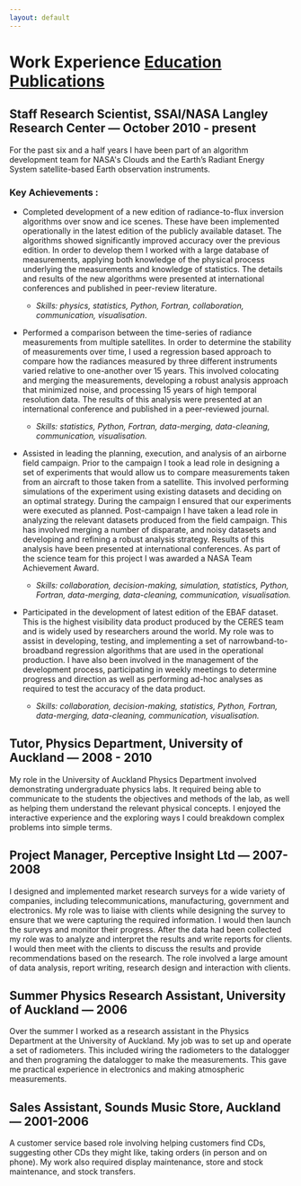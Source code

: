 ```yaml
---
layout: default
---
```

# Work Experience [Education]('./education.md') [Publications]('./publications.md')
## Staff Research Scientist, SSAI/NASA Langley Research Center — October 2010 - present

For the past six and a half years I have been part of an algorithm development team for NASA's Clouds and the Earth’s Radiant Energy System satellite-based Earth observation instruments.  

### Key Achievements :
* Completed development of a new edition of radiance-to-flux inversion algorithms over snow and ice scenes.  These have been implemented operationally in the latest edition of the publicly  available dataset.  The algorithms showed significantly improved accuracy over the previous edition.  In order to develop them I worked with a large database of measurements, applying both knowledge of the physical process underlying the measurements and knowledge of statistics.  The details and results of the new algorithms were presented at international conferences and published in peer-review literature.  
  * *Skills: physics, statistics, Python, Fortran, collaboration, communication, visualisation*. 

* Performed a comparison between the time-series of radiance measurements from multiple satellites.  In order to determine the stability of measurements over time, I used a regression based approach to compare how the radiances measured by three different instruments varied relative to one-another over 15 years.  This involved colocating and merging the measurements, developing a robust analysis approach that minimized noise, and processing 15 years of  high temporal resolution data.  The results of this analysis were presented at  an international conference and published in a peer-reviewed journal.  
  * *Skills: statistics, Python, Fortran, data-merging, data-cleaning, communication, visualisation.*
 
* Assisted in leading the planning, execution, and analysis of an airborne field campaign.  Prior to the campaign I took a lead role in designing a set of experiments that would allow us to compare measurements taken from an aircraft to those taken from a satellite.  This involved performing simulations of the experiment using existing datasets and deciding on an optimal strategy.  During the campaign I ensured that our experiments were executed as planned.  Post-campaign I have taken a lead role in analyzing the relevant datasets produced from the field campaign.  This has involved merging a number of disparate, and noisy datasets and developing and refining a robust analysis strategy.  Results of this analysis have been presented at international conferences.  As part of the science team for this project I was awarded a NASA Team Achievement Award.
  * *Skills: collaboration, decision-making, simulation, statistics, Python, Fortran, data-merging, data-cleaning, communication, visualisation.*
 
* Participated in the development of latest edition of the EBAF dataset.  This is the highest visibility data product produced by the CERES team and is widely used by researchers around the world.  My role was to assist in developing, testing,  and implementing a set of narrowband-to-broadband regression algorithms that are used in the operational production.  I have also been involved in the management of the development process, participating in weekly meetings to determine progress and direction as well as performing ad-hoc analyses as required to test the accuracy of the data product.  
  * *Skills: collaboration, decision-making, statistics, Python, Fortran, data-merging, data-cleaning, communication, visualisation.*

## Tutor, Physics Department, University of Auckland — 2008 - 2010

My role in the University of Auckland Physics Department involved demonstrating undergraduate physics labs.  It required being able to communicate to the students the objectives and methods of the lab, as well as helping them understand the relevant physical concepts. I enjoyed the interactive experience and the exploring ways I could breakdown complex problems into simple terms.

## Project Manager, Perceptive Insight Ltd — 2007-2008

I designed and implemented market research surveys for a wide variety of companies, including telecommunications, manufacturing, government and electronics.  My role was to liaise with clients while designing the survey to ensure that we were capturing the required information.  I would then launch the surveys and monitor their progress.  After the data had been collected my role was to analyze and interpret the results and write reports for clients. I would then meet with the clients to discuss the results and provide recommendations based on the research.  The role involved a large amount of data analysis, report writing, research design and interaction with clients.

## Summer Physics Research Assistant, University of Auckland — 2006

Over the summer I worked as a research assistant in the Physics Department at the University of Auckland.  My job was to set up and operate a set of radiometers. This included wiring the radiometers to the datalogger and then programing the datalogger to make the measurements.  This gave me practical experience in electronics and making atmospheric measurements. 

## Sales Assistant, Sounds Music Store, Auckland — 2001-2006

A customer service based role involving helping customers find CDs, suggesting other CDs they might like, taking orders (in person and on phone).  My work also required display maintenance, store and stock maintenance, and stock transfers.
